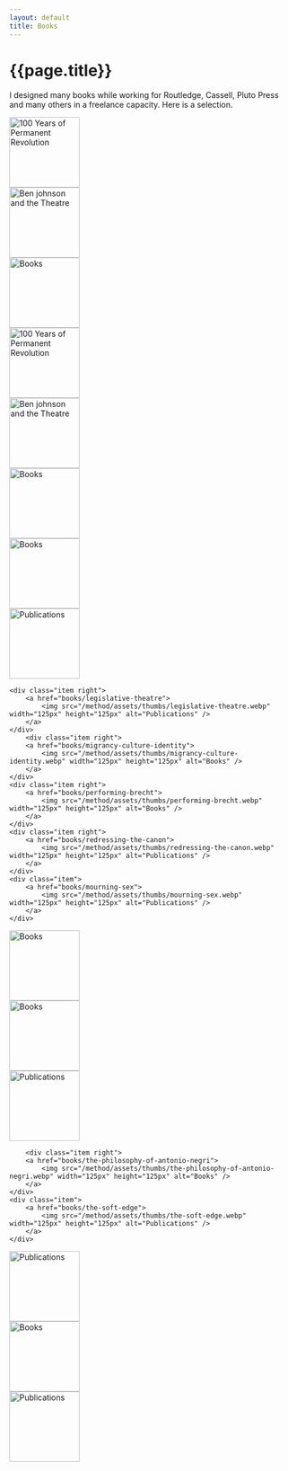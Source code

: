 ```yaml
---
layout: default
title: Books
---
```


# {{page.title}}

I designed many books while working for Routledge, Cassell, Pluto Press and many others in a freelance capacity. Here is a selection.


<div class="grid">
   <div>
   		<img src="/method/assets/thumbs/100-years-of-permanent-revolution.webp" width="125px" height="125px" alt="100 Years of Permanent Revolution" />
   	</div>
   <div>
  	 <img src="/method/assets/thumbs/ben-johnson-and-theatre.webp" width="125px" height="125px" alt="Ben johnson and the Theatre" />
  	</div>
   <div>
   		<img src="/method/assets/thumbs/homeless.webp" width="125px" height="125px" alt="Books" />
	</div>
</div>






<article class="container">
	<div class="item right">
		<a href="books/100-years-of-permanent-revolution">
			<img src="/method/assets/thumbs/100-years-of-permanent-revolution.webp" width="125px" height="125px" alt="100 Years of Permanent Revolution" />
		</a>
	</div>
	<div class="item right">
		<a href="books/ben-johnson-and-theatre">
			<img src="/method/assets/thumbs/ben-johnson-and-theatre.webp" width="125px" height="125px" alt="Ben johnson and the Theatre" />
		</a>
	</div>
		<div class="item right">
		<a href="books/bodyscape">
			<img src="/method/assets/thumbs/bodyscape.webp" width="125px" height="125px" alt="Books" />
		</a>
	</div>
	<div class="item right">
		<a href="books/homeless">
			<img src="/method/assets/thumbs/homeless.webp" width="125px" height="125px" alt="Books" />
		</a>
	</div>
	<div class="item">
		<a href="books/digital-mcluhan">
			<img src="/method/assets/thumbs/digital-mcluhan.webp" width="125px" height="125px" alt="Publications" />
		</a>
	</div>
</article>

<article class="container">

	<div class="item right">
		<a href="books/legislative-theatre">
			<img src="/method/assets/thumbs/legislative-theatre.webp" width="125px" height="125px" alt="Publications" />
		</a>
	</div>
		<div class="item right">
		<a href="books/migrancy-culture-identity">
			<img src="/method/assets/thumbs/migrancy-culture-identity.webp" width="125px" height="125px" alt="Books" />
		</a>
	</div>
	<div class="item right">
		<a href="books/performing-brecht">
			<img src="/method/assets/thumbs/performing-brecht.webp" width="125px" height="125px" alt="Books" />
		</a>
	</div>
	<div class="item right">
		<a href="books/redressing-the-canon">
			<img src="/method/assets/thumbs/redressing-the-canon.webp" width="125px" height="125px" alt="Publications" />
		</a>
	</div>
	<div class="item">
		<a href="books/mourning-sex">
			<img src="/method/assets/thumbs/mourning-sex.webp" width="125px" height="125px" alt="Publications" />
		</a>
	</div>
</article>

<article class="container">
	<div class="item right">
		<a href="books/remaking-planning">
			<img src="/method/assets/thumbs/remaking-planning.webp" width="125px" height="125px" alt="Books" />
		</a>
	</div>
		<div class="item right">
		<a href="books/the-basics">
			<img src="/method/assets/thumbs/the-basics.webp" width="125px" height="125px" alt="Books" />
		</a>
	</div>
	<div class="item right">
		<a href="books/the-explicit-body-in-performance">
			<img src="/method/assets/thumbs/the-explicit-body-in-performance.webp" width="125px" height="125px" alt="Publications" />
		</a>
	</div>

		<div class="item right">
		<a href="books/the-philosophy-of-antonio-negri">
			<img src="/method/assets/thumbs/the-philosophy-of-antonio-negri.webp" width="125px" height="125px" alt="Books" />
		</a>
	</div>
	<div class="item">
		<a href="books/the-soft-edge">
			<img src="/method/assets/thumbs/the-soft-edge.webp" width="125px" height="125px" alt="Publications" />
		</a>
	</div>
</article>	

<article class="container">
	<div class="item">
		<a href="books/sexy-bodies">
			<img src="/method/assets/thumbs/sexy-bodies.webp" width="125px" height="125px" alt="Publications" />
		</a>
	</div>
		<div class="item right">
		<a href="books/viroid-life">
			<img src="/method/assets/thumbs/viroid-life.webp" width="125px" height="125px" alt="Books" />
		</a>
	</div>
	<div class="item">
		<a href="books/your-right-to-know">
			<img src="/method/assets/thumbs/your-right-to-know.webp" width="125px" height="125px" alt="Publications" />
		</a>
	</div>
</article>



